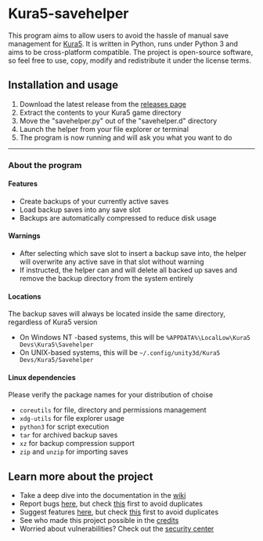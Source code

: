 # Kura5-savehelper
This program aims to allow users to avoid the hassle of manual save management for [Kura5](https://chickenhat.itch.io/kura5-bonds-of-the-undying). 
It is written in Python, runs under Python 3 and aims to be cross-platform compatible. 
The project is open-source software, so feel free to use, copy, modify and redistribute it under the license terms.

## Installation and usage
1. Download the latest release from the [releases page](https://github.com/EarthlySkies/kura5-savehelper/releases)
2. Extract the contents to your Kura5 game directory
3. Move the "savehelper.py" out of the "savehelper.d" directory
4. Launch the helper from your file explorer or terminal
5. The program is now running and will ask you what you want to do

---

### About the program

#### Features
- Create backups of your currently active saves
- Load backup saves into any save slot
- Backups are automatically compressed to reduce disk usage

#### Warnings
- After selecting which save slot to insert a backup save into, the helper will overwrite any active save in that slot without warning
- If instructed, the helper can and will delete all backed up saves and remove the backup directory from the system entirely

#### Locations
The backup saves will always be located inside the same directory, regardless of Kura5 version
- On Windows NT -based systems, this will be `%APPDATA%\LocalLow\Kura5 Devs\Kura5\Savehelper`
- On UNIX-based systems, this will be `~/.config/unity3d/Kura5 Devs/Kura5/Savehelper`

#### Linux dependencies
Please verify the package names for your distribution of choise
- `coreutils` for file, directory and permissions management
- `xdg-utils` for file explorer usage
- `python3` for script execution
- `tar` for archived backup saves
- `xz` for backup compression support
- `zip` and `unzip` for importing saves

## Learn more about the project
- Take a deep dive into the documentation in the [wiki](https://github.com/EarthlySkies/kura5-savehelper/wiki)
- Report bugs [here](https://github.com/EarthlySkies/kura5-savehelper/labels/bug), but check 
[this](https://github.com/EarthlySkies/kura5-savehelper/issues/new/choose) first to avoid duplicates
- Suggest features [here](https://github.com/EarthlySkies/kura5-savehelper/labels/enhancement), but check 
[this](https://github.com/EarthlySkies/kura5-savehelper/issues/new/choose) first to avoid duplicates
- See who made this project possible in the  [credits](https://github.com/EarthlySkies/kura5-savehelper/blob/main/AUTHORS.md)
- Worried about vulnerabilities? Check out the [security center](https://github.com/EarthlySkies/kura5-savehelper/security)
